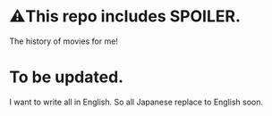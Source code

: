 # ⚠️This repo includes SPOILER.
The history of movies for me!

# To be updated.
I want to write all in English.
So all Japanese replace to English soon.
